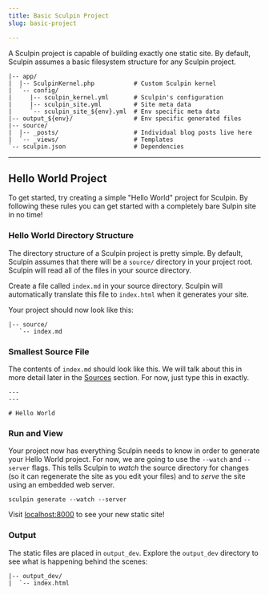 ```yaml
---
title: Basic Sculpin Project
slug: basic-project

---
```


A Sculpin project is capable of building exactly one static site. By default,
Sculpin assumes a basic filesystem structure for any Sculpin project.

    |-- app/
    |  |-- SculpinKernel.php           # Custom Sculpin kernel
    |  `-- config/
    |     |-- sculpin_kernel.yml       # Sculpin's configuration
    |     |-- sculpin_site.yml         # Site meta data
    |     `-- sculpin_site_${env}.yml  # Env specific meta data
    |-- output_${env}/                 # Env specific generated files
    |-- source/
    |  |-- _posts/                     # Individual blog posts live here
    |  `-- _views/                     # Templates
    `-- sculpin.json                   # Dependencies

---

## Hello World Project

To get started, try creating a simple "Hello World" project for Sculpin. By
following these rules you can get started with a completely bare Sulpin site in
no time!

### Hello World Directory Structure

The directory structure of a Sculpin project is pretty simple. By default,
Sculpin assumes that there will be a `source/` directory in your project root.
Sculpin will read all of the files in your source directory.

Create a file called `index.md` in your source directory. Sculpin will
automatically translate this file to `index.html` when it generates your site.

Your project should now look like this:

    |-- source/
       `-- index.md

### Smallest Source File

The contents of `index.md` should look like this. We will talk about this in
more detail later in the [Sources]({{site.url}}/documentation/sources/) section.
For now, just type this in exactly.

    ---
    ---

    # Hello World


### Run and View

Your project now has everything Sculpin needs to know in order to generate your
Hello World project. For now, we are going to use the `--watch` and `--server`
flags. This tells Sculpin to *watch* the source directory for changes (so it
can regenerate the site as you edit your files) and to *serve* the site using an
embedded web server.

    sculpin generate --watch --server

Visit [localhost:8000](http://localhost:8000) to see your new static site!


### Output

The static files are placed in `output_dev`. Explore the `output_dev` directory
to see what is happening behind the scenes:

    |-- output_dev/
    |  `-- index.html
